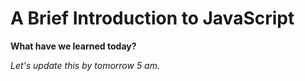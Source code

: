 # A Brief Introduction to JavaScript

**What have we learned today?**

*Let's update this by tomorrow 5 am.*
